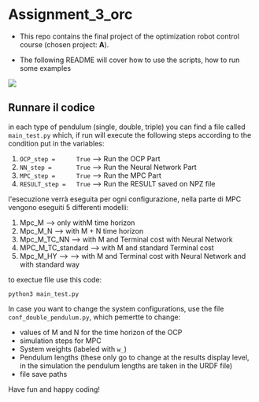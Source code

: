 # Assignment_3_orc
- This repo contains the final project of the optimization robot control course (chosen project: **A**).

- The following README will cover how to use the scripts, how to run some examples

<img src="Video_simulation.gif">



## Runnare il codice
in each type of pendulum (single, double, triple) you can find a file called `main_test.py` which, if run will execute the following steps according to the condition put in the variables:

1.  `OCP_step =      True`  --> Run the OCP Part
2.  `NN_step =       True`  --> Run the Neural Network Part
3.  `MPC_step =      True`  --> Run the MPC Part
4.  `RESULT_step =   True`  --> Run the RESULT saved on NPZ file

l'esecuzione verrà eseguita per ogni configurazione, nella parte di MPC vengono eseguiti 5 differenti modelli:
1. Mpc_M   --> only withM time horizon
2. Mpc_M_N  --> with M + N time horizon
3. Mpc_M_TC_NN --> with M and Terminal cost with Neural Network
4. MPC_M_TC_standard --> with M and standard Terminal cost 
5. Mpc_M_HY --> --> with M and Terminal cost with Neural Network and with standard way

to exectue file use this code:
```
python3 main_test.py
```

In case you want to change the system configurations, use the file `conf_double_pendulum.py`, which pemertte to change:
- values of M and N for the time horizon of the OCP
- simulation steps for MPC
- System weights (labeled with `w_`)
- Pendulum lengths (these only go to change at the results display level, in the simulation the pendulum lengths are taken in the URDF file)
- file save paths


Have fun and happy coding!